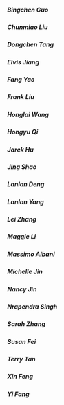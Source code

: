##### Bingchen Guo
##### Chunmiao Liu
##### Dongchen Tang
##### Elvis Jiang
##### Fang Yao
##### Frank Liu 
##### Honglai Wang
##### Hongyu Qi
##### Jarek Hu
##### Jing Shao
##### Lanlan Deng
##### Lanlan Yang
##### Lei Zhang
##### Maggie Li
##### Massimo Albani
##### Michelle Jin
##### Nancy Jin
##### Nrapendra Singh
##### Sarah Zhang
##### Susan Fei
##### Terry Tan
##### Xin Feng
##### Yi Fang
